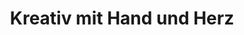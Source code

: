 ---
title: "Kreativ mit Hand und Herz"
url: /schwarmstedt/kreativ-mit-hand-und-herz/
shop: Andenken
---